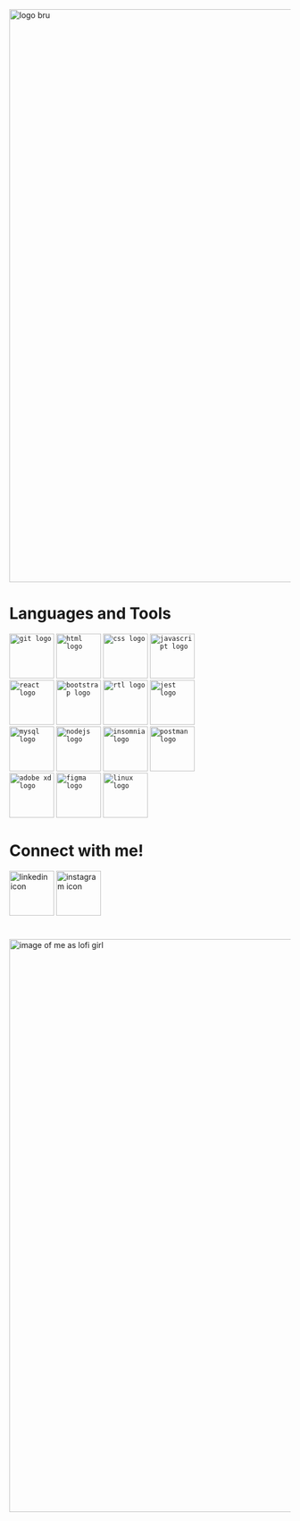 <img src="https://i.ibb.co/DVsHQzJ/logobru.png" alt="logo bru" width="1024">
<h1>Languages and Tools</h1>
<code><img height="80" src="https://i.ibb.co/t2L6mf5/git.png" alt="git logo"/></code>
<code><img height="80" src="https://i.ibb.co/R2KBqrb/html.png" alt="html logo"/></code>
<code><img height="80" src="https://i.ibb.co/4JVBvc9/css.png" alt="css logo"/></code>
<code><img height="80" src="https://i.ibb.co/CvNphpp/ja.png" alt="javascript logo"/></code>
<br>
<code><img height="80" src="https://i.ibb.co/HrhKn3j/react.png" alt="react logo"/></code>
<code><img height="80" src="https://i.ibb.co/r2M8MzN/boots.png" alt="bootstrap logo"/></code>
<code><img height="80" src="https://i.ibb.co/ygnxtHw/rtl.png" alt="rtl logo"/></code>
<code><img height="80" src="https://i.ibb.co/7CpQ8Mh/jest.png" alt="jest logo"/></code>
<br>
<code><img height="80" src="https://i.ibb.co/nQy11Xc/mysql.png" alt="mysql logo"/></code>
<code><img height="80" src="https://i.ibb.co/1mLyLb0/node.png" alt="nodejs logo"/></code>
<code><img height="80" src="https://i.ibb.co/KDSqhnM/insomnia.png" alt="insomnia logo"/></code>
<code><img height="80" src="https://i.ibb.co/rtPGVbG/postman.png" alt="postman logo"/></code>
<br>
<code><img height="80" src="https://i.ibb.co/gyYgF9S/xd.png" alt="adobe xd logo"/></code>
<code><img height="80" src="https://i.ibb.co/CWcGfjg/figma.png" alt="figma logo"/></code>
<code><img height="80" src="https://i.ibb.co/2tXsMNC/linux.png" alt="linux logo"/></code>
<br>
<!-- ![BrunaScauri's GitHub stats](https://github-readme-stats.vercel.app/api?username=BrunaScauri&show_icons=true&theme=graywhite) -->
<!-- <br> -->
<h1>Connect with me!</h1>
<a href="https://linkedin.com/in/brunascauri" target="_blank"><img src="https://i.ibb.co/LSQr26f/linkedin.png" alt="linkedin icon" height="80" /></a>
<a href="https://instagram.com/brunascauri" target="_blank"><img src="https://i.ibb.co/hgCyXp2/insta.png" alt="instagram icon" height="80" /></a>
<h1> </h1>
<img src="https://i.ibb.co/nMmNLgd/lofi-generator.png" alt="image of me as lofi girl" width="1024">
